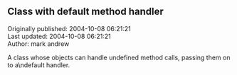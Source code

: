 ## Class with default method handler  
Originally published: 2004-10-08 06:21:21  
Last updated: 2004-10-08 06:21:21  
Author: mark andrew  
  
A class whose objects can handle undefined method calls, passing them on to a\ndefault handler.